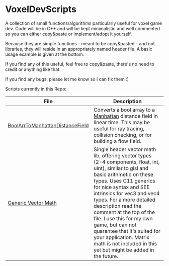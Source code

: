 # VoxelDevScripts
A collection of small functions/algorithms particularly useful for voxel game dev. Code will be in C++ and will be kept minimalistic and well commented so you can either copy&paste or implement/adopt it yourself. 

Because they are simple functions - meant to be copy&pasted - and not libraries, they will reside in an appropriately named header file. A basic usage example is given at the bottom.

If you find any of this useful, feel free to copy&paste, there's no need to credit or anything like that. 

If you find any bugs, please let me know so I can fix them :)


Scripts currently in this Repo:

File|Description
----|-----------
[BoolArrToManhattanDistanceField](src/BoolArrToManhattan.h)|Converts a bool array to a [Manhattan](https://en.wikipedia.org/wiki/Taxicab_geometry) distance field in linear time. This may be useful for ray tracing, collision checking, or for building a flow field.
[Generic Vector Math](src/cpmath.h)|Single header vector math lib, offering vector types (2-4 components, float, int, uint), similar to glsl and basic arithmetic on these types. Uses C11 generics for nice syntax and SEE intrinsics for vec3 and vec4 types. For a more detailed description read the comment at the top of the file. I use this for my own game, but can not quarantee that it's suited for your application. Matrix math is not included in this yet but might be added in the future.
